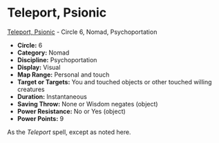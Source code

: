 # Teleport, Psionic

[Teleport, Psionic](/Psionics/T/TeleportPsionic.md) - Circle 6, Nomad, Psychoportation

- **Circle:** 6
- **Category:** Nomad
- **Discipline:** Psychoportation
- **Display:** Visual
- **Map Range:** Personal and touch
- **Target or Targets:** You and touched objects or other touched willing creatures
- **Duration:** Instantaneous
- **Saving Throw:** None or Wisdom negates (object)
- **Power Resistance:** No or Yes (object)
- **Power Points:** 9

As the *Teleport* spell, except as noted here.
